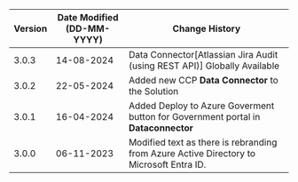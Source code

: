 | **Version** | **Date Modified (DD-MM-YYYY)** | **Change History**                                                        |
|-------------|--------------------------------|---------------------------------------------------------------------------|
| 3.0.3       | 14-08-2024                     | Data Connector[Atlassian Jira Audit (using REST API)] Globally Available  |
| 3.0.2       | 22-05-2024                     | Added new CCP **Data Connector** to the Solution 
| 3.0.1       | 16-04-2024                     | Added Deploy to Azure Goverment button for Government portal in **Dataconnector** |
| 3.0.0       | 06-11-2023                     | Modified text as there is rebranding from Azure Active Directory to Microsoft Entra ID.  |
         
                                                                                                                 
